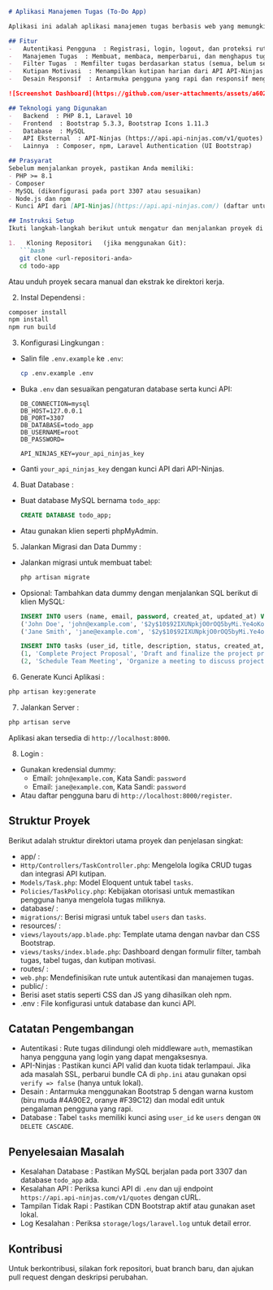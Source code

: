 ```markdown
# Aplikasi Manajemen Tugas (To-Do App)

Aplikasi ini adalah aplikasi manajemen tugas berbasis web yang memungkinkan pengguna untuk mendaftar, login, mengelola tugas (create, read, update, delete), memfilter tugas berdasarkan status, serta menampilkan kutipan motivasi harian dari API eksternal. Aplikasi ini dibangun menggunakan Laravel dengan antarmuka pengguna yang responsif dan menarik berbasis Bootstrap.

## Fitur
-   Autentikasi Pengguna  : Registrasi, login, logout, dan proteksi rute untuk pengguna yang sudah login.
-   Manajemen Tugas  : Membuat, membaca, memperbarui, dan menghapus tugas dengan status "pending" atau "completed".
-   Filter Tugas  : Memfilter tugas berdasarkan status (semua, belum selesai, selesai).
-   Kutipan Motivasi  : Menampilkan kutipan harian dari API API-Ninjas di dashboard.
-   Desain Responsif  : Antarmuka pengguna yang rapi dan responsif menggunakan Bootstrap 5 dengan tata letak modern.

![Screenshot Dashboard](https://github.com/user-attachments/assets/a60210ef-0c81-4e41-a72a-51a7ad4a0e05)

## Teknologi yang Digunakan
-   Backend  : PHP 8.1, Laravel 10
-   Frontend  : Bootstrap 5.3.3, Bootstrap Icons 1.11.3
-   Database  : MySQL
-   API Eksternal  : API-Ninjas (https://api.api-ninjas.com/v1/quotes)
-   Lainnya  : Composer, npm, Laravel Authentication (UI Bootstrap)

## Prasyarat
Sebelum menjalankan proyek, pastikan Anda memiliki:
- PHP >= 8.1
- Composer
- MySQL (dikonfigurasi pada port 3307 atau sesuaikan)
- Node.js dan npm
- Kunci API dari [API-Ninjas](https://api.api-ninjas.com/) (daftar untuk mendapatkan kunci gratis)

## Instruksi Setup
Ikuti langkah-langkah berikut untuk mengatur dan menjalankan proyek di lingkungan lokal Anda.

1.   Kloning Repositori   (jika menggunakan Git):
   ```bash
   git clone <url-repositori-anda>
   cd todo-app
```

Atau unduh proyek secara manual dan ekstrak ke direktori kerja.

2.   Instal Dependensi  :

   ```bash
   composer install
   npm install
   npm run build
   ```

3.   Konfigurasi Lingkungan  :

   - Salin file `.env.example` ke `.env`:

     ```bash
     cp .env.example .env
     ```
   - Buka `.env` dan sesuaikan pengaturan database serta kunci API:

     ```env
     DB_CONNECTION=mysql
     DB_HOST=127.0.0.1
     DB_PORT=3307
     DB_DATABASE=todo_app
     DB_USERNAME=root
     DB_PASSWORD=
     
     API_NINJAS_KEY=your_api_ninjas_key
     ```
   - Ganti `your_api_ninjas_key` dengan kunci API dari API-Ninjas.

4.   Buat Database  :

   - Buat database MySQL bernama `todo_app`:

     ```sql
     CREATE DATABASE todo_app;
     ```
   - Atau gunakan klien seperti phpMyAdmin.

5.   Jalankan Migrasi dan Data Dummy  :

   - Jalankan migrasi untuk membuat tabel:

     ```bash
     php artisan migrate
     ```
   - Opsional: Tambahkan data dummy dengan menjalankan SQL berikut di klien MySQL:

     ```sql
     INSERT INTO users (name, email, password, created_at, updated_at) VALUES
     ('John Doe', 'john@example.com', '$2y$10$92IXUNpkjO0rOQ5byMi.Ye4oKoEa3Ro9llC/.og/at2.uheWG/igi', '2025-06-06 21:54:00', '2025-06-06 21:54:00'),
     ('Jane Smith', 'jane@example.com', '$2y$10$92IXUNpkjO0rOQ5byMi.Ye4oKoEa3Ro9llC/.og/at2.uheWG/igi', '2025-06-06 21:54:00', '2025-06-06 21:54:00');
     
     INSERT INTO tasks (user_id, title, description, status, created_at, updated_at) VALUES
     (1, 'Complete Project Proposal', 'Draft and finalize the project proposal for client review.', 'pending', '2025-06-06 21:54:00', '2025-06-06 21:54:00'),
     (2, 'Schedule Team Meeting', 'Organize a meeting to discuss project milestones.', 'completed', '2025-06-06 21:54:00', '2025-06-06 21:54:00');
     ```

6.   Generate Kunci Aplikasi  :

   ```bash
   php artisan key:generate
   ```

7.   Jalankan Server  :

   ```bash
   php artisan serve
   ```

   Aplikasi akan tersedia di `http://localhost:8000`.

8.   Login  :

   - Gunakan kredensial dummy:
     - Email: `john@example.com`, Kata Sandi: `password`
     - Email: `jane@example.com`, Kata Sandi: `password`
   - Atau daftar pengguna baru di `http://localhost:8000/register`.

## Struktur Proyek

Berikut adalah struktur direktori utama proyek dan penjelasan singkat:

-   app/  :
  - `Http/Controllers/TaskController.php`: Mengelola logika CRUD tugas dan integrasi API kutipan.
  - `Models/Task.php`: Model Eloquent untuk tabel `tasks`.
  - `Policies/TaskPolicy.php`: Kebijakan otorisasi untuk memastikan pengguna hanya mengelola tugas miliknya.
-   database/  :
  - `migrations/`: Berisi migrasi untuk tabel `users` dan `tasks`.
-   resources/  :
  - `views/layouts/app.blade.php`: Template utama dengan navbar dan CSS Bootstrap.
  - `views/tasks/index.blade.php`: Dashboard dengan formulir filter, tambah tugas, tabel tugas, dan kutipan motivasi.
-   routes/  :
  - `web.php`: Mendefinisikan rute untuk autentikasi dan manajemen tugas.
-   public/  :
  - Berisi aset statis seperti CSS dan JS yang dihasilkan oleh npm.
-   .env  : File konfigurasi untuk database dan kunci API.

## Catatan Pengembangan

-   Autentikasi  : Rute tugas dilindungi oleh middleware `auth`, memastikan hanya pengguna yang login yang dapat mengaksesnya.
-   API-Ninjas  : Pastikan kunci API valid dan kuota tidak terlampaui. Jika ada masalah SSL, perbarui bundle CA di `php.ini` atau gunakan opsi `verify => false` (hanya untuk lokal).
-   Desain  : Antarmuka menggunakan Bootstrap 5 dengan warna kustom (biru muda #4A90E2, oranye #F39C12) dan modal edit untuk pengalaman pengguna yang rapi.
-   Database  : Tabel `tasks` memiliki kunci asing `user_id` ke `users` dengan `ON DELETE CASCADE`.

## Penyelesaian Masalah

-   Kesalahan Database  : Pastikan MySQL berjalan pada port 3307 dan database `todo_app` ada.
-   Kesalahan API  : Periksa kunci API di `.env` dan uji endpoint `https://api.api-ninjas.com/v1/quotes` dengan cURL.
-   Tampilan Tidak Rapi  : Pastikan CDN Bootstrap aktif atau gunakan aset lokal.
-   Log Kesalahan  : Periksa `storage/logs/laravel.log` untuk detail error.

## Kontribusi

Untuk berkontribusi, silakan fork repositori, buat branch baru, dan ajukan pull request dengan deskripsi perubahan.

```
```
